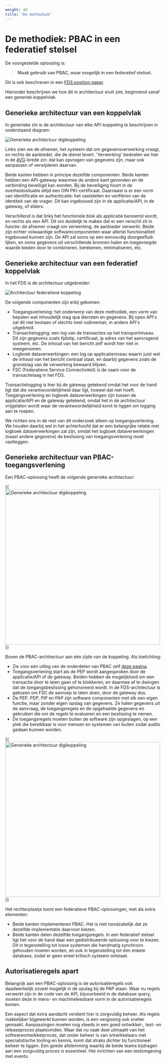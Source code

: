 ```yaml
---
weight: 40
title: "De methodiek"
---
```


# De methodiek: PBAC in een federatief stelsel

De voorgestelde oplossing is: 
> **Maak gebruik van PBAC, waar mogelijk in een federatief stelsel.**

Dit is ook beschreven in een [FDS position paper](https://federatief.datastelsel.nl/kennisbank/pbac/#hoe-werkt-pbac-over-verschillende-organisaties-in-een-federatief-datastelsel).

Hieronder beschrijven we hoe dit in architectuur eruit ziet, beginnend vanaf een generiek koppelvlak.

## Generieke architectuur van een koppelvlak

In generieke zin is de architectuur van elke API-koppeling te beschrijven in onderstaand diagram:

![Generieke architectuur digikoppeling](/images/1.2.3.4.1_architectuur_digikoppeling.png)

Links zien we de afnemer, het systeem dat om gegevensverwerking vraagt, en rechts de aanbieder, die de dienst levert.
'Verwerking' bedoelen we hier in de [AVG](https://www.autoriteitpersoonsgegevens.nl/themas/basis-avg/privacy-en-persoonsgegevens/verwerken-van-persoonsgegevens)-brede zin: dat kan opvragen van gegevens zijn, maar ook aanpassen of verwijderen daarvan.

Beide kanten hebben in principe dezelfde componenten.
Beide kanten hebben een API-gateway waarmee de andere kant gevonden en de verbinding beveiligd kan worden. 
Bij de beveiliging hoort in de overheidssituatie altijd een OIN PKI-certificaat. 
Daarnaast is er een vorm van identificatie en authenticatie: het vaststellen en verifiëren van de identiteit van de vrager. 
Dit kan ingebouwd zijn in de applicatie/API, in de gateway, of elders. 

Verschillend is dat links het functionele blok als applicatie benoemd wordt, en rechts als een API. Dit om duidelijk
te maken dat er een verschil zit in functie: de afnemer vraagt om verwerking, de aanbieder verwerkt. 
Beide zijn echter volwaardige softwarecomponenten waar allerlei functionaliteit ingebouwd kunnen zijn. De API zal soms op een
eenvoudig doorgeefluik lijken, en soms gegevens uit verschillende bronnen halen en toegevoegde waarde bieden
door te combineren, berekenen, minimaliseren, etc.

## Generieke architectuur van een federatief koppelvlak

In het FDS is de architectuur uitgebreider:

![Architectuur federatieve koppeling](/images/1.2.3.4.2_architectuur_federatieve_koppeling.png)

De volgende componenten zijn erbij gekomen:
- Toegangsverlening: het onderwerp van deze methodiek, een vorm van bepalen wat inhoudelijk mag qua diensten en gegevens. Bij open API's zal dit niet bestaan of
slechts heel rudimentair, in andere API's uitgebreid.
- Transactielogging: een log van de transacties op het transportniveau. Dit zijn gegevens zoals tijdstip, certificaat, ip adres
van het aanvragend systeem, etc. De inhoud van het bericht zelf wordt hier niet in meegenomen. 
- Logboek dataverwerkingen: een log op applicatieniveau waarin juist wel de inhoud van het bericht centraal staat, en daarbij gegevens
zoals de grondslag van de verwerking bewaard blijven. 
- FSC (Federatieve Service Connectiviteit) is de naam voor de transactielaag in het FDS.

Transactielogging is hier bij de gateway getekend omdat het voor de hand ligt dat die verantwoordelijkheid daar ligt, hoewel dat niet hoeft.
Toegangsverlening en logboek dataverwerkingen zijn tussen de applicatie/API en de gateway getekend, omdat het in de
architectuur vrijgelaten wordt waar de verantwoordelijkheid komt te liggen om logging aan te roepen.

We richten ons in de rest van dit onderzoek alleen op toegangsverlening. We houden daarbij wel in het achterhoofd dat
er een belangrijke relatie met logboek dataverwerkingen zal zijn, omdat het logboek dataverwerkingen (naast andere gegevens) 
de beslissing van toegangsverlening moet vastleggen. 

## Generieke architectuur van PBAC-toegangsverlening

Een PBAC-oplossing heeft de volgende generieke architectuur:

{{ <a href="/images/1.2.3.4.3_architectuur_pbac.png" title="1" class="lightbox-image current"><img src="/images/1.2.3.4.3_architectuur_pbac.png" alt="Generieke architectuur digikoppeling" style="height:500px;"> </a> }}

Boven de PBAC-architectuur aan één zijde van de koppeling. Als toelichting: 
- Zie voor een uitleg van de onderdelen van PBAC zelf [deze pagina](../../../5.architectuur/inventarisatie/standaarden/pbac).
- Toegangsverlening start als de PEP wordt aangesproken door de applicatie/API of de gateway. Beiden hebben de mogelijkheid om een transactie
door te laten gaan of te blokkeren, en daarmee af te dwingen dat de toegangsbeslissing gehonoreerd wordt. In de FDS-architectuur
is gekozen om FSC de aanroep te laten doen, door de gateway dus.
- De PEP, PDP, PIP en PAP zijn software componenten met elk een eigen functie, maar zonder eigen opslag van gegevens. Ze halen gegevens
uit de aanvraag, de toegangsregels en de opgehaalde gegevens en gebruiken die om de regels te evalueren en een beslissing te nemen.
- De toegangsregels moeten buiten de software zijn opgeslagen, op een plek die bereikbaar is voor mensen en systemen van buiten zodat audits gedaan kunnen worden.

{{ <a href="/images/1.2.3.4.3_architectuur_federatief_pbac.png" title="1" class="lightbox-image current"><img src="/images/1.2.3.4.3_architectuur_federatief_pbac.png" alt="Generieke architectuur digikoppeling" style="height:500px;"> </a> }}

Het rechterplaatje toont een federatieve PBAC-oplossingen, met als extra elementen:
- Beide kanten implementeren PBAC. Het is niet noodzakelijk dat ze dezelfde implementatie daarvoor kiezen.
- Beide kanten delen dezelfde toegangsregels. In een federatief stelsel ligt het voor de hand daar een gedistribueerde oplossing voor te kiezen.
Dit in tegenstelling tot losse systemen die handmatig synchroon gehouden moeten worden, en ook in tegenstelling tot 
één enkele database, zodat er geen enkel kritisch systeem ontstaat.

## Autorisatieregels apart

Belangrijk aan een PBAC-oplossing is de autorisatieregels ook daadwerkelijk zoveel mogelijk in de opslag bij de PAP staan. 
Waar nu regels verwerkt zijn in de code van de API, bijvoorbeeld in de database query, moeten deze in mens- en machineleesbare
vorm in de autorisatieregels komen.

Een aspect dat extra aandacht verdient hier is zorgvuldig beheer. Als regels makkelijker bijgewerkt kunnen worden, is een 
vergissing ook sneller gemaakt. Aanpassingen moeten nog steeds in een goed ontwikkel-, test- en releaseproces plaatsvinden.
Waar dat nu vaak deel uitmaakt van het softwareontwikkelproces, dat onder beheer is van ontwikkelaars met specialistische
tooling en kennis, komt dat straks dichter bij functioneel beheer te liggen. Een goede afstemming waarbij de beide teams
bijdragen aan een zorgvuldig proces is essentieel. Het inrichten van een testomgeving met eventu
